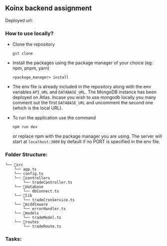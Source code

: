 ## Koinx backend assignment

Deployed url:

### How to use locally?

- Clone the repository

  ```
  git clone
  ```

- Install the packages using the package manager of your choice (eg: npm, pnpm, yarn)

  ```
  <package_manager> install
  ```

- The env file is already included in the repository along with the env variables `API_URL` and `DATABASE_URL`. The MongoDB instance has been deployed on Atlas. Incase you wish to use mongodb locally you many comment out the first `DATABASE_URL` and uncomment the second one (which is the local URL).

- To run the application use the command
  ```
  npm run dev
  ```
  or replace npm with the package manager you are using. The server will start at `localhost:3000` by default if no PORT is specified in the env file.

### Folder Structure:

```
└── 📁src
    └── app.ts
    └── config.ts
    └── 📁controllers
        └── tradeController.ts
    └── 📁database
        └── dbConnect.ts
    └── 📁lib
        └── tradeCronService.ts
    └── 📁middleware
        └── errorHandler.ts
    └── 📁models
        └── tradeModel.ts
    └── 📁routes
        └── tradeRoute.ts
```

### Tasks:
